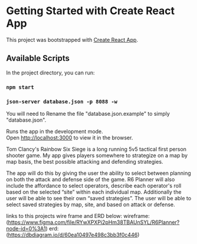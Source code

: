 # Getting Started with Create React App

This project was bootstrapped with [Create React App](https://github.com/facebook/create-react-app).

## Available Scripts

In the project directory, you can run:

### `npm start`

### `json-server database.json -p 8088 -w`

You will need to Rename the file "database.json.example" to simply "database.json".

Runs the app in the development mode.\
Open [http://localhost:3000](http://localhost:3000) to view it in the browser.

Tom Clancy's Rainbow Six Siege is a long running 5v5 tactical first person shooter game. My app gives players somewhere to strategize on a map by map basis, the best possible attacking and defending strategies.

The app will do this by giving the user the ability to select between planning on both the attack and defense side of the game. R6 Planner will also include the affordance to select operators, describe each operator's roll based on the selected “site” within each individual map. Additionally the user will be able to see their own “saved strategies”. The user will be able to select saved strategies by map, site, and based on attack or defense.

links to this projects wire frame and ERD below:
wireframe: (https://www.figma.com/file/RYwXPXPi2pHm38TBAUnSYL/R6Planner?node-id=0%3A1)
erd: (https://dbdiagram.io/d/60ea10497e498c3bb3f0c446)
